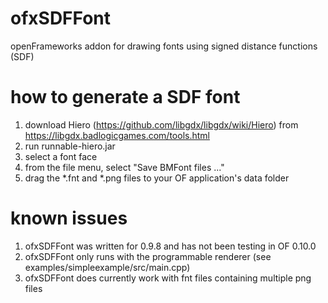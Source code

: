 # ofxSDFFont
openFrameworks addon for drawing fonts using signed distance functions (SDF) 

# how to generate a SDF font
1. download Hiero (https://github.com/libgdx/libgdx/wiki/Hiero) from https://libgdx.badlogicgames.com/tools.html
2. run runnable-hiero.jar
3. select a font face
4. from the file menu, select "Save BMFont files ..."
5. drag the *.fnt and *.png files to your OF application's data folder

# known issues
1. ofxSDFFont was written for 0.9.8 and has not been testing in OF 0.10.0
2. ofxSDFFont only runs with the programmable renderer (see examples/simpleexample/src/main.cpp)
3. ofxSDFFont does currently work with fnt files containing multiple png files


